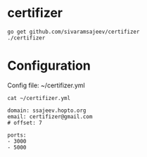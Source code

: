 # certifizer

```
go get github.com/sivaramsajeev/certifizer
./certifizer
```





# Configuration
Config file: ~/certifizer.yml

```
cat ~/certifizer.yml

domain: ssajeev.hopto.org
email: certifizer@gmail.com
# offset: 7

ports:
- 3000
- 5000
```